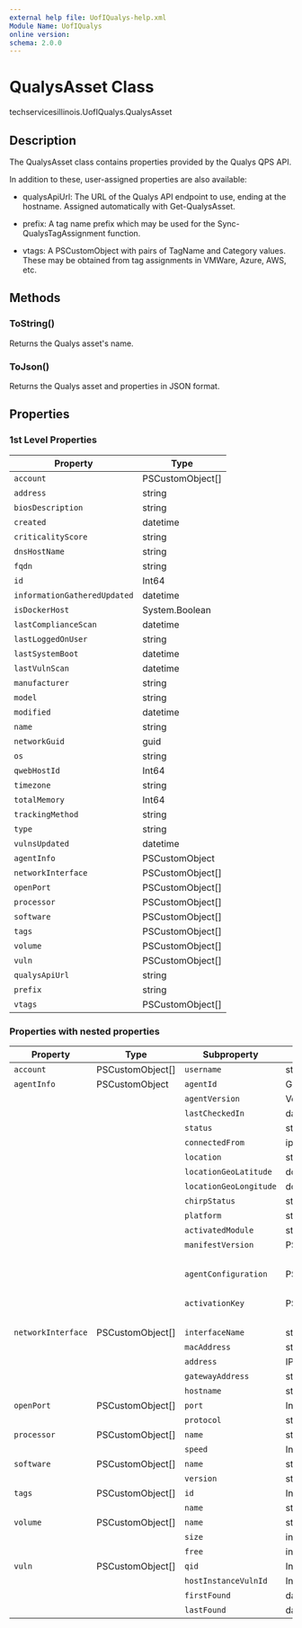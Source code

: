```yaml
---
external help file: UofIQualys-help.xml
Module Name: UofIQualys
online version:
schema: 2.0.0
---
```


# QualysAsset Class

techservicesillinois.UofIQualys.QualysAsset

## Description

The QualysAsset class contains properties provided by the Qualys QPS API.

In addition to these, user-assigned properties are also available:

- qualysApiUrl: The URL of the Qualys API endpoint to use, ending at the hostname. Assigned automatically with Get-QualysAsset.

- prefix: A tag name prefix which may be used for the Sync-QualysTagAssignment function.

- vtags: A PSCustomObject with pairs of TagName and Category values. These may be obtained from tag assignments in VMWare, Azure, AWS, etc.

## Methods

### ToString()

Returns the Qualys asset's name.

### ToJson()

Returns the Qualys asset and properties in JSON format.

## Properties

### 1st Level Properties

| Property | Type |
| --- | --- |
| `account` | PSCustomObject[] |
| `address` | string |
| `biosDescription` | string |
| `created` | datetime |
| `criticalityScore` | string |
| `dnsHostName` | string |
| `fqdn` | string |
| `id` | Int64 |
| `informationGatheredUpdated` | datetime |
| `isDockerHost` | System.Boolean |
| `lastComplianceScan` | datetime |
| `lastLoggedOnUser` | string |
| `lastSystemBoot` | datetime |
| `lastVulnScan` | datetime |
| `manufacturer` | string |
| `model` | string |
| `modified` | datetime |
| `name` | string |
| `networkGuid` | guid |
| `os` | string |
| `qwebHostId` | Int64 |
| `timezone` | string |
| `totalMemory` | Int64 |
| `trackingMethod` | string |
| `type` | string |
| `vulnsUpdated` | datetime |
| `agentInfo` | PSCustomObject |
| `networkInterface` | PSCustomObject[] |
| `openPort` | PSCustomObject[] |
| `processor` | PSCustomObject[] |
| `software` | PSCustomObject[] |
| `tags` | PSCustomObject[] |
| `volume` | PSCustomObject[] |
| `vuln` | PSCustomObject[] |
| `qualysApiUrl` | string |
| `prefix` | string |
| `vtags` | PSCustomObject[] |

### Properties with nested properties

| Property | Type | Subproperty | Subtype | Subsubproperty | Subsubtype |
| --- | --- | --- | --- | --- | --- |
| `account` | PSCustomObject[] | `username` | string | | |
| `agentInfo` | PSCustomObject | `agentId` | Guid | | |
|  |  | `agentVersion` | Version | | |
|  |  | `lastCheckedIn` | datetime | | |
|  |  | `status` | string | | |
|  |  | `connectedFrom` | ipaddress | | |
|  |  | `location` | string | | |
|  |  | `locationGeoLatitude` | double | | |
|  |  | `locationGeoLongitude` | double | | |
|  |  | `chirpStatus` | string | | |
|  |  | `platform` | string | | |
|  |  | `activatedModule` | string[] | | |
|  |  | `manifestVersion` | PSCustomObject | `vm` | string |
|  |  |  |  | `sca` | string |
|  |  | `agentConfiguration` | PSCustomObject | `id` | Int64 |
|  |  |  |  | `name` | string |
|  |  | `activationKey` | PSCustomObject | `activationId` | Guid |
|  |  |  |  | `title` | string |
| `networkInterface` | PSCustomObject[] | `interfaceName` | string | | |
|  |  | `macAddress` | string | | |
|  |  | `address` | IPAddress | | |
|  |  | `gatewayAddress` | string | | |
|  |  | `hostname` | string | | |
| `openPort` | PSCustomObject[] | `port` | Int64 | | |
|  |  | `protocol` | string | | |
| `processor` | PSCustomObject[] | `name` | string | | |
|  |  | `speed` | Int64 | | |
| `software` | PSCustomObject[] | `name` | string | | |
|  |  | `version` | string | | |
| `tags` | PSCustomObject[] | `id` | Int64 | | |
|  |  | `name` | string | | |
| `volume` | PSCustomObject[] | `name` | string | | |
|  |  | `size` | int64 | | |
|  |  | `free` | int64 | | |
| `vuln` | PSCustomObject[] | `qid` | Int64 | | |
|  |  | `hostInstanceVulnId` | Int64 | | |
|  |  | `firstFound` | datetime | | |
|  |  | `lastFound` | datetime | | |
